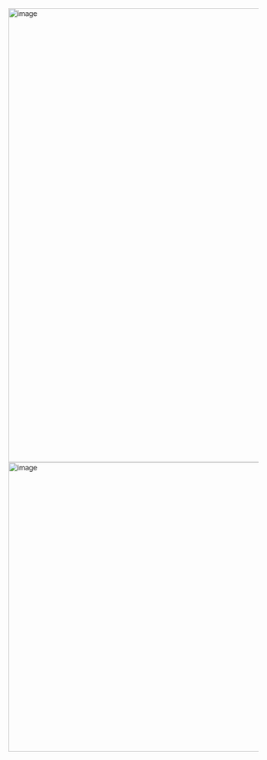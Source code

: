 <img width="1919" height="913" alt="image" src="https://github.com/user-attachments/assets/e2cb1169-016d-4232-b276-cf50d6e0ebe8" />
<img width="1919" height="582" alt="image" src="https://github.com/user-attachments/assets/75efbb50-8bd4-4a71-a1e6-8a201abb8656" />
